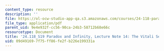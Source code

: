 ```yaml
---
content_type: resource
description: ''
file: https://ol-ocw-studio-app-qa.s3.amazonaws.com/courses/24-118-paradox-and-infinity-spring-2019/09d491697f75ff86fe2fb226e199331a_MIT24_118S19_LecNote14.pdf
file_type: application/pdf
parent_uid: 9e4e932f-cc56-90ca-24b3-58712b68e66c
resourcetype: Document
title: '24.118_S19 Paradox and Infinity, Lecture Note 14: The Vitali Sets '
uid: 09d49169-7f75-ff86-fe2f-b226e199331a
---
```

